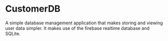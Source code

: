 # CustomerDB

A simple database management application that makes storing and viewing user data simpler. It makes use of the firebase 
realtime database and SQLite.

